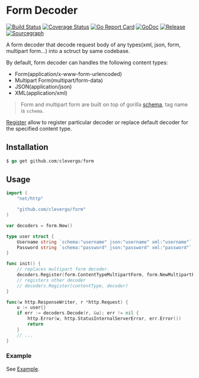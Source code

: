 # Form Decoder 
[![Build Status](https://travis-ci.org/clevergo/form.svg?branch=master)](https://travis-ci.org/clevergo/form)
[![Coverage Status](https://coveralls.io/repos/github/clevergo/form/badge.svg?branch=master)](https://coveralls.io/github/clevergo/form?branch=master)
[![Go Report Card](https://goreportcard.com/badge/github.com/clevergo/form)](https://goreportcard.com/report/github.com/clevergo/form)
[![GoDoc](https://img.shields.io/badge/godoc-reference-blue)](https://pkg.go.dev/github.com/clevergo/form)
[![Release](https://img.shields.io/github/release/clevergo/form.svg?style=flat-square)](https://github.com/clevergo/form/releases)
[![Sourcegraph](https://sourcegraph.com/github.com/clevergo/form/-/badge.svg)](https://sourcegraph.com/github.com/clevergo/form?badge)

A form decoder that decode request body of any types(xml, json, form, multipart form...) into a sctruct by same codebase.

By default, form decoder can handles the following content types:

- Form(application/x-www-form-urlencoded)
- Multipart Form(multipart/form-data)
- JSON(application/json)
- XML(application/xml)

> Form and multipart form are built on top of gorilla [schema](https://github.com/gorilla/schema), tag name is `schema`.

[Register](https://pkg.go.dev/github.com/clevergo/form?tab=doc#Decoders.Register) allow to register particular decoder or replace default decoder 
for the specified content type.

## Installation

```go
$ go get github.com/clevergo/form
```

## Usage

```go
import (
	"net/http"

	"github.com/clevergo/form"
)

var decoders = form.New()

type user struct {
	Username string `schema:"username" json:"username" xml:"username"`
	Password string `schema:"password" json:"password" xml:"password"`
}

func init() {
	// replaces multipart form decoder.
	decoders.Register(form.ContentTypeMultipartForm, form.NewMultipartForm(10*1024*1024))
	// registers other decoder
	// decoders.Register(contentType, decoder)
}

func(w http.ResponseWriter, r *http.Request) {
	u := user{}
	if err := decoders.Decode(r, &u); err != nil {
		http.Error(w, http.StatusInternalServerError, err.Error())
		return
	}
	// ...
}
```

### Example

See [Example](example).